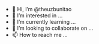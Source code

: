 - 👋 Hi, I’m @theuzbunitao
- 👀 I’m interested in ...
- 🌱 I’m currently learning ...
- 💞️ I’m looking to collaborate on ...
- 📫 How to reach me ...

<!---
theuzbunitao/theuzbunitao is a ✨ special ✨ repository because its `README.md` (this file) appears on your GitHub profile.
You can click the Preview link to take a look at your changes.
--->
